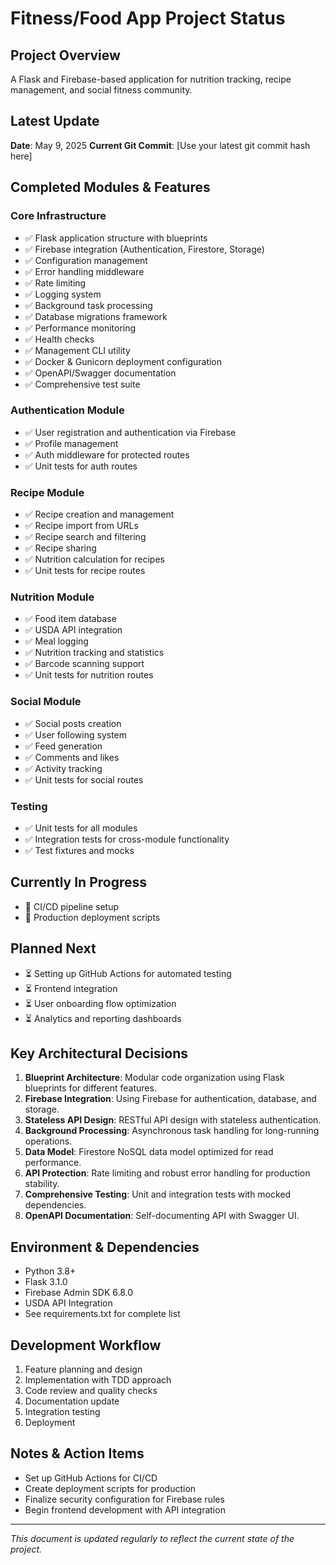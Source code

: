# Fitness/Food App Project Status

## Project Overview
A Flask and Firebase-based application for nutrition tracking, recipe management, and social fitness community.

## Latest Update
**Date**: May 9, 2025
**Current Git Commit**: [Use your latest git commit hash here]

## Completed Modules & Features

### Core Infrastructure
- ✅ Flask application structure with blueprints
- ✅ Firebase integration (Authentication, Firestore, Storage)
- ✅ Configuration management
- ✅ Error handling middleware
- ✅ Rate limiting
- ✅ Logging system
- ✅ Background task processing
- ✅ Database migrations framework
- ✅ Performance monitoring
- ✅ Health checks
- ✅ Management CLI utility
- ✅ Docker & Gunicorn deployment configuration
- ✅ OpenAPI/Swagger documentation
- ✅ Comprehensive test suite

### Authentication Module
- ✅ User registration and authentication via Firebase
- ✅ Profile management
- ✅ Auth middleware for protected routes
- ✅ Unit tests for auth routes

### Recipe Module
- ✅ Recipe creation and management
- ✅ Recipe import from URLs
- ✅ Recipe search and filtering
- ✅ Recipe sharing
- ✅ Nutrition calculation for recipes
- ✅ Unit tests for recipe routes

### Nutrition Module
- ✅ Food item database
- ✅ USDA API integration
- ✅ Meal logging
- ✅ Nutrition tracking and statistics
- ✅ Barcode scanning support
- ✅ Unit tests for nutrition routes

### Social Module
- ✅ Social posts creation
- ✅ User following system
- ✅ Feed generation
- ✅ Comments and likes
- ✅ Activity tracking
- ✅ Unit tests for social routes

### Testing
- ✅ Unit tests for all modules
- ✅ Integration tests for cross-module functionality
- ✅ Test fixtures and mocks

## Currently In Progress
- 🔄 CI/CD pipeline setup
- 🔄 Production deployment scripts

## Planned Next
- ⏳ Setting up GitHub Actions for automated testing
- ⏳ Frontend integration
- ⏳ User onboarding flow optimization
- ⏳ Analytics and reporting dashboards

## Key Architectural Decisions
1. **Blueprint Architecture**: Modular code organization using Flask blueprints for different features.
2. **Firebase Integration**: Using Firebase for authentication, database, and storage.
3. **Stateless API Design**: RESTful API design with stateless authentication.
4. **Background Processing**: Asynchronous task handling for long-running operations.
5. **Data Model**: Firestore NoSQL data model optimized for read performance.
6. **API Protection**: Rate limiting and robust error handling for production stability.
7. **Comprehensive Testing**: Unit and integration tests with mocked dependencies.
8. **OpenAPI Documentation**: Self-documenting API with Swagger UI.

## Environment & Dependencies
- Python 3.8+
- Flask 3.1.0
- Firebase Admin SDK 6.8.0
- USDA API Integration
- See requirements.txt for complete list

## Development Workflow
1. Feature planning and design
2. Implementation with TDD approach
3. Code review and quality checks
4. Documentation update
5. Integration testing
6. Deployment

## Notes & Action Items
- Set up GitHub Actions for CI/CD
- Create deployment scripts for production
- Finalize security configuration for Firebase rules
- Begin frontend development with API integration

---
*This document is updated regularly to reflect the current state of the project.*